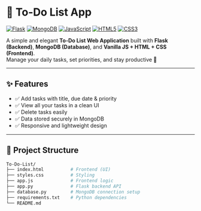 # 📝 To-Do List App

[![Flask](https://img.shields.io/badge/Flask-000000?style=for-the-badge&logo=flask&logoColor=white)]()
[![MongoDB](https://img.shields.io/badge/MongoDB-47A248?style=for-the-badge&logo=mongodb&logoColor=white)]()
[![JavaScript](https://img.shields.io/badge/JavaScript-F7DF1E?style=for-the-badge&logo=javascript&logoColor=black)]()
[![HTML5](https://img.shields.io/badge/HTML5-E34F26?style=for-the-badge&logo=html5&logoColor=white)]()
[![CSS3](https://img.shields.io/badge/CSS3-1572B6?style=for-the-badge&logo=css3&logoColor=white)]()

A simple and elegant **To-Do List Web Application** built with **Flask (Backend)**, **MongoDB (Database)**, and **Vanilla JS + HTML + CSS (Frontend)**.  
Manage your daily tasks, set priorities, and stay productive 🚀

---

## ✨ Features
- ✅ Add tasks with title, due date & priority  
- ✅ View all your tasks in a clean UI  
- ✅ Delete tasks easily  
- ✅ Data stored securely in MongoDB  
- ✅ Responsive and lightweight design  

---

## 📂 Project Structure
```bash
To-Do-List/
├── index.html          # Frontend (UI)
├── styles.css          # Styling
├── app.js              # Frontend logic
├── app.py              # Flask backend API
├── database.py         # MongoDB connection setup
├── requirements.txt    # Python dependencies
└── README.md
